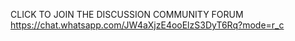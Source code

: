 CLICK TO JOIN THE DISCUSSION COMMUNITY FORUM https://chat.whatsapp.com/JW4aXjzE4ooElzS3DyT6Rq?mode=r_c
